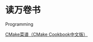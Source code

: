 读万卷书
========

Programming

[CMake菜谱（CMake Cookbook中文版）](https://www.bookstack.cn/read/CMake-Cookbook/README.md)